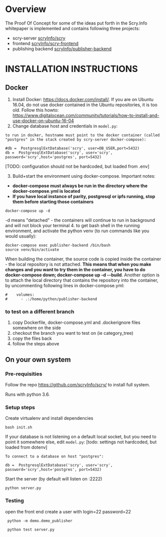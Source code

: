 # Overview
The Proof Of Concept for some of the ideas put forth in the Scry.Info whitepaper is implemented and contains following three projects: 
- scry-server [scryInfo/scry](https://github.com/scryInfo/scry) 
- frontend [scryInfo/scry-frontend](https://github.com/scryInfo/scry-frontend)
- publishing backend [scryInfo/publisher-backend](https://github.com/scryInfo/publisher-backend)

# INSTALLATION INSTRUCTIONS

## Docker

1. Install Docker: https://docs.docker.com/install/. If you are on Ubuntu 16.04, do not use docker contained in the Ubuntu repositories, it is too old. Follow this howto: https://www.digitalocean.com/community/tutorials/how-to-install-and-use-docker-on-ubuntu-16-04
2. Change database host and credentials in `model.py`:
```
to run in docker, hostname must point to the docker container (called "postgres" in the stack created by scry-server docker-compose):

#db =  PostgresqlExtDatabase('scry', user=DB_USER,port=5432)
db =  PostgresqlExtDatabase('scry', user='scry', password='scry',host='postgres', port=5432)

```

[TODO: configuration should not be hardcoded, but loaded from .env]

3. Build+start the environment using docker-compose. Important notes:
- **docker-compose must always be run in the directory where the docker-compose.yml is located**
- **If you have local instance of parity, postgresql or ipfs running, stop them before starting those containers**
```
docker-compose up -d
```
-d means "detached" - the containers will continue to run in background and will not block your terminal
4. to get bash shell in the running environment, and activate the python venv (to run commands like you would usually):
```
docker-compose exec publisher-backend /bin/bash
source venv/bin/activate

```

When building the container, the source code is copied inside the container - the local repository is not attached. **This means that when you make changes and you want to try them in the container, you have to do docker-compose down; docker-compose up -d --build**. Another option is to attach the local directory that contains the repository into the container, by uncommenting following lines in docker-compose.yml:

```
#    volumes:
#      - .:/home/python/publisher-backend

```

### to test on a different branch

1. copy Dockerfile, docker-compose.yml and .dockerignore files somewhere on the side
2. checkout the branch you want to test on (ie category_tree)
3. copy the files back
4. follow the steps above


## On your own system

### Pre-requisities

Follow the repo https://github.com/scryInfo/scry/ to install full system.

Runs with python 3.6.

### Setup steps

Create virtualenv and install dependencies
```
bash init.sh
```

If your database is not listening on a default local socket, but you need to point it somewhere else, edit `model.py`:
[todo: settings not hardcoded, but loaded from dotenv]

```
To connect to a database on host "postgres":

db =  PostgresqlExtDatabase('scry', user='scry', password='scry',host='postgres', port=5432)
```

Start the server (by default will listen on :2222)
```
python server.py
```


### Testing
open the front end
create a user with login=22 password=22
```
 python -m demo.demo_publisher

 python test server.py
```
